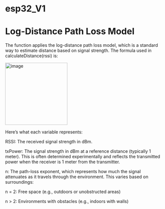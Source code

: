 # esp32_V1


# Log-Distance Path Loss Model

The function applies the log-distance path loss model, which is a standard way to estimate distance based on signal strength. The formula used in calculateDistance(rssi) is:

<img width="200" alt="image" src="https://github.com/user-attachments/assets/38edb46d-36e5-450c-b754-db7f5b72f922">

Here’s what each variable represents:

RSSI: The received signal strength in dBm.

txPower: The signal strength in dBm at a reference distance (typically 1 meter). 
This is often determined experimentally and reflects the transmitted power when the receiver is 1 meter from the transmitter.

n: The path-loss exponent, which represents how much the signal attenuates as it travels through the environment. This varies based on surroundings:

n = 2: Free space (e.g., outdoors or unobstructed areas)

n > 2: Environments with obstacles (e.g., indoors with walls)

